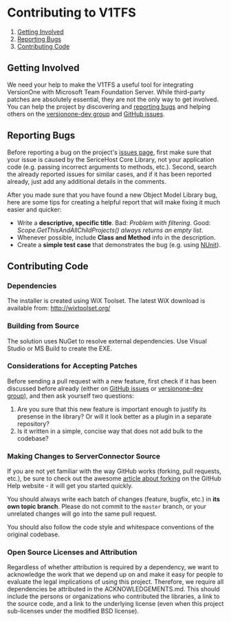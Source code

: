 # Contributing to V1TFS

 1. [Getting Involved](#getting-involved)
 2. [Reporting Bugs](#reporting-bugs)
 3. [Contributing Code](#contributing-code)

## Getting Involved

We need your help to make the V1TFS a useful tool for integrating VersionOne with Microsoft Team Foundation Server. While third-party patches are absolutely essential, they are not the only way to get involved. You can help the project by discovering and [reporting bugs](#reporting-bugs) and helping others on the [versionone-dev group](http://groups.google.com/group/versionone-dev/) and [GitHub issues](https://github.com/versionone/V1TFS/issues).

## Reporting Bugs

Before reporting a bug on the project's [issues page](https://github.com/versionone/V1TFS/issues), first make sure that your issue is caused by the SericeHost Core Library, not your application code (e.g. passing incorrect arguments to methods, etc.). Second, search the already reported issues for similar cases, and if it has been reported already, just add any additional details in the comments.

After you made sure that you have found a new Object Model Library bug, here are some tips for creating a helpful report that will make fixing it much easier and quicker:

 * Write a **descriptive, specific title**. Bad: *Problem with filtering*. Good: *Scope.GetThisAndAllChildProjects() always returns an empty list*.
 * Whenever possible, include **Class and Method** info in the description.
 * Create a **simple test case** that demonstrates the bug (e.g. using [NUnit](http://www.nunit.org/)).

## Contributing Code

### Dependencies
The installer is created using WiX Toolset. The latest WiX download is 
available from:
   http://wixtoolset.org/

### Building from Source
The solution uses NuGet to resolve external dependencies. Use Visual Studio or 
MS Build to create the EXE.

### Considerations for Accepting Patches

Before sending a pull request with a new feature, first check if it has been discussed before already (either on [GitHub issues](https://github.com/CloudMade/Leaflet/issues) or [versionone-dev group](http://groups.google.com/group/versionone-dev/)), and then ask yourself two questions:

 1. Are you sure that this new feature is important enough to justify its presense in the library? Or will it look better as a plugin in a separate repository?
 2. Is it written in a simple, concise way that does not add bulk to the codebase?

### Making Changes to ServerConnector Source

If you are not yet familiar with the way GitHub works (forking, pull requests, etc.), be sure to check out the awesome [article about forking](https://help.github.com/articles/fork-a-repo) on the GitHub Help website - it will get you started quickly.

You should always write each batch of changes (feature, bugfix, etc.) in **its own topic branch**. Please do not commit to the `master` branch, or your unrelated changes will go into the same pull request.

You should also follow the code style and whitespace conventions of the original codebase.

### Open Source Licenses and Attribution

Regardless of whether attribution is required by a dependency, we want to acknowledge the work that we depend up on and make it easy for people to evaluate the legal implications of using this project. Therefore, we require all dependencies be attributed in the ACKNOWLEDGEMENTS.md. This should include the persons or organizations who contributed the libraries, a link to the source code, and a link to the underlying license (even when this project sub-licenses under the modified BSD license).
